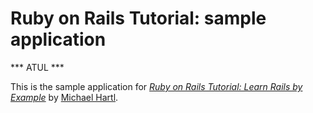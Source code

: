 # Ruby on Rails Tutorial: sample application
*** ATUL ***

This is the sample application for
[*Ruby on Rails Tutorial: Learn Rails by Example*](http://railstutorial.org/)
by [Michael Hartl](http://michaelhartl.com/).

